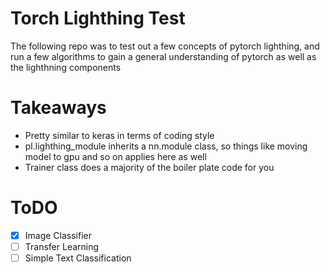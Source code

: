 # Torch Lighthing Test
The following repo was to test out a few concepts of pytorch lighthing, and run a few algorithms to gain a general understanding of pytorch as well as the lighthning components

# Takeaways
- Pretty similar to keras in terms of coding style
- pl.lighthing_module inherits a nn.module class, so things like moving model to gpu and so on applies here as well
- Trainer class does a majority of the boiler plate code for you

# ToDO
- [x] Image Classifier
- [ ] Transfer Learning
- [ ] Simple Text Classification